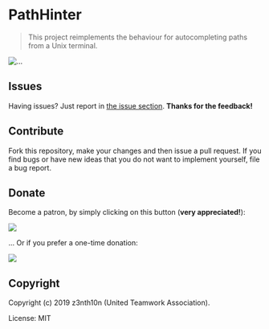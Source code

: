# PathHinter

> This project reimplements the behaviour for autocompleting paths from 
a Unix terminal.

![...](https://i.imgur.com/1kZxsxU.gif)

## Issues

Having issues? Just report in [the issue section](/issues). **Thanks for the feedback!**

## Contribute

Fork this repository, make your changes and then issue a pull request. 
If you find bugs or have new ideas that you do not want to implement yourself, file a bug report.

## Donate

Become a patron, by simply clicking on this button (**very 
appreciated!**):

[![](https://c5.patreon.com/external/logo/become_a_patron_button.png)](https://www.patreon.com/z3nth10n)

... Or if you prefer a one-time donation:

[![](https://www.paypalobjects.com/en_US/i/btn/btn_donateCC_LG.gif)](https://paypal.me/z3nth10n)

## Copyright

Copyright (c) 2019 z3nth10n (United Teamwork Association).

License: MIT
